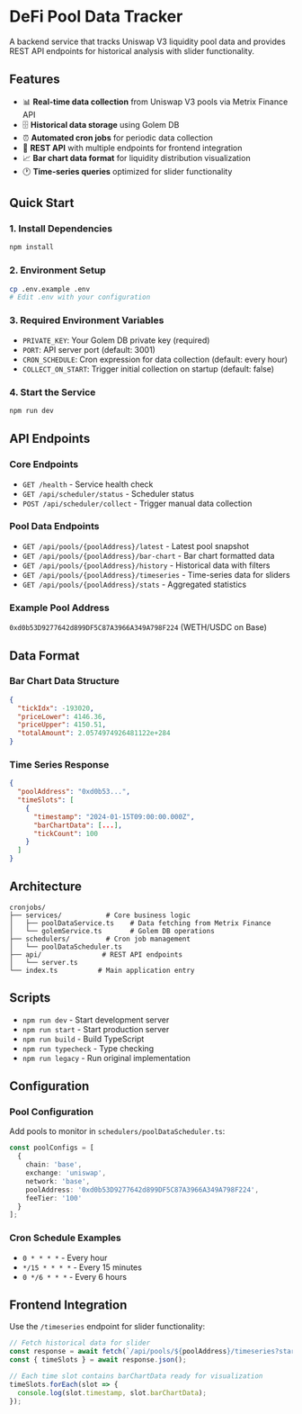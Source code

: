 # DeFi Pool Data Tracker

A backend service that tracks Uniswap V3 liquidity pool data and provides REST API endpoints for historical analysis with slider functionality.

## Features

- 📊 **Real-time data collection** from Uniswap V3 pools via Metrix Finance API
- 🗄️ **Historical data storage** using Golem DB
- ⏰ **Automated cron jobs** for periodic data collection 
- 🔗 **REST API** with multiple endpoints for frontend integration
- 📈 **Bar chart data format** for liquidity distribution visualization
- 🕐 **Time-series queries** optimized for slider functionality

## Quick Start

### 1. Install Dependencies
```bash
npm install
```

### 2. Environment Setup
```bash
cp .env.example .env
# Edit .env with your configuration
```

### 3. Required Environment Variables
- `PRIVATE_KEY`: Your Golem DB private key (required)
- `PORT`: API server port (default: 3001)
- `CRON_SCHEDULE`: Cron expression for data collection (default: every hour)
- `COLLECT_ON_START`: Trigger initial collection on startup (default: false)

### 4. Start the Service
```bash
npm run dev
```

## API Endpoints

### Core Endpoints
- `GET /health` - Service health check
- `GET /api/scheduler/status` - Scheduler status
- `POST /api/scheduler/collect` - Trigger manual data collection

### Pool Data Endpoints
- `GET /api/pools/{poolAddress}/latest` - Latest pool snapshot
- `GET /api/pools/{poolAddress}/bar-chart` - Bar chart formatted data
- `GET /api/pools/{poolAddress}/history` - Historical data with filters
- `GET /api/pools/{poolAddress}/timeseries` - Time-series data for sliders
- `GET /api/pools/{poolAddress}/stats` - Aggregated statistics

### Example Pool Address
`0xd0b53D9277642d899DF5C87A3966A349A798F224` (WETH/USDC on Base)

## Data Format

### Bar Chart Data Structure
```json
{
  "tickIdx": -193020,
  "priceLower": 4146.36,
  "priceUpper": 4150.51,
  "totalAmount": 2.0574974926481122e+284
}
```

### Time Series Response
```json
{
  "poolAddress": "0xd0b53...",
  "timeSlots": [
    {
      "timestamp": "2024-01-15T09:00:00.000Z",
      "barChartData": [...],
      "tickCount": 100
    }
  ]
}
```

## Architecture

```
cronjobs/
├── services/           # Core business logic
│   ├── poolDataService.ts    # Data fetching from Metrix Finance
│   └── golemService.ts       # Golem DB operations
├── schedulers/         # Cron job management
│   └── poolDataScheduler.ts
├── api/               # REST API endpoints
│   └── server.ts
└── index.ts          # Main application entry
```

## Scripts

- `npm run dev` - Start development server
- `npm run start` - Start production server  
- `npm run build` - Build TypeScript
- `npm run typecheck` - Type checking
- `npm run legacy` - Run original implementation

## Configuration

### Pool Configuration
Add pools to monitor in `schedulers/poolDataScheduler.ts`:

```typescript
const poolConfigs = [
  {
    chain: 'base',
    exchange: 'uniswap',
    network: 'base', 
    poolAddress: '0xd0b53D9277642d899DF5C87A3966A349A798F224',
    feeTier: '100'
  }
];
```

### Cron Schedule Examples
- `0 * * * *` - Every hour
- `*/15 * * * *` - Every 15 minutes
- `0 */6 * * *` - Every 6 hours

## Frontend Integration

Use the `/timeseries` endpoint for slider functionality:

```javascript
// Fetch historical data for slider
const response = await fetch(`/api/pools/${poolAddress}/timeseries?startTime=${start}&endTime=${end}`);
const { timeSlots } = await response.json();

// Each time slot contains barChartData ready for visualization
timeSlots.forEach(slot => {
  console.log(slot.timestamp, slot.barChartData);
});
```